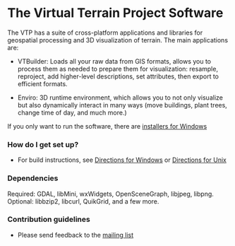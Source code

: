 # The Virtual Terrain Project Software #

The VTP has a suite of cross-platform applications and libraries for geospatial processing and 3D visualization of terrain. The main applications are:

* VTBuilder: Loads all your raw data from GIS formats, allows you to process them as needed to prepare them for visualization: resample, reproject, add higher-level descriptions, set attributes, then export to efficient formats.

* Enviro: 3D runtime environment, which allows you to not only visualize but also dynamically interact in many ways (move buildings, plant trees, change time of day, and much more.)

If you only want to run the software, there are [installers for Windows](http://vterrain.org/Notify/)

### How do I get set up? ###

* For build instructions, see [Directions for Windows](http://vterrain.org/Distrib/win.html) or [Directions for Unix](http://vterrain.org/Distrib/unix.html)

### Dependencies ###

Required: GDAL, libMini, wxWidgets, OpenSceneGraph, libjpeg, libpng.
Optional: libbzip2, libcurl, QuikGrid, and a few more.

### Contribution guidelines ###

* Please send feedback to the [mailing list](https://groups.yahoo.com/neo/groups/vtp/info)